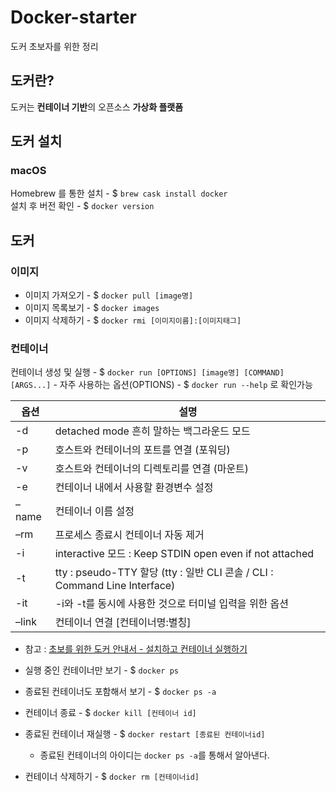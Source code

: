 # Docker-starter
도커 초보자를 위한 정리

## 도커란?
도커는 <b>컨테이너 기반</b>의 오픈소스 <b>가상화 플랫폼</b>

## 도커 설치
### macOS
Homebrew 를 통한 설치 - $ `brew cask install docker`  
설치 후 버전 확인 - $ `docker version`  

## 도커 
### 이미지
* 이미지 가져오기 - $ `docker pull [image명]`
* 이미지 목록보기 - $ `docker images`
* 이미지 삭제하기 - $ `docker rmi [이미지이름]:[이미지태그]`

### 컨테이너 
컨테이너 생성 및 실행
    - $ `docker run [OPTIONS] [image명] [COMMAND] [ARGS...]`
    - 자주 사용하는 옵션(OPTIONS) - $ `docker run --help` 로 확인가능
    
옵션 | 설명
----|----
-d |	detached mode 흔히 말하는 백그라운드 모드
-p |	호스트와 컨테이너의 포트를 연결 (포워딩)
-v |	호스트와 컨테이너의 디렉토리를 연결 (마운트)
-e |	컨테이너 내에서 사용할 환경변수 설정
–name |	컨테이너 이름 설정
–rm |	프로세스 종료시 컨테이너 자동 제거
-i | interactive 모드 : Keep STDIN open even if not attached
-t | tty : pseudo-TTY 할당 (tty : 일반 CLI 콘솔 / CLI : Command Line Interface)
-it |	-i와 -t를 동시에 사용한 것으로 터미널 입력을 위한 옵션
–link |	컨테이너 연결 [컨테이너명:별칭]
* 참고 : [초보를 위한 도커 안내서 - 설치하고 컨테이너 실행하기](https://subicura.com/2017/01/19/docker-guide-for-beginners-2.html)

* 실행 중인 컨테이너만 보기 - $ `docker ps`
* 종료된 컨테이너도 포함해서 보기 - $ `docker ps -a`
* 컨테이너 종료 - $ `docker kill [컨테이너 id]`
* 종료된 컨테이너 재실행 - $ `docker restart [종료된 컨테이너id]`
    - 종료된 컨테이너의 아이디는 `docker ps -a`를 통해서 알아낸다. 
* 컨테이너 삭제하기 - $ `docker rm [컨테이너id]`



